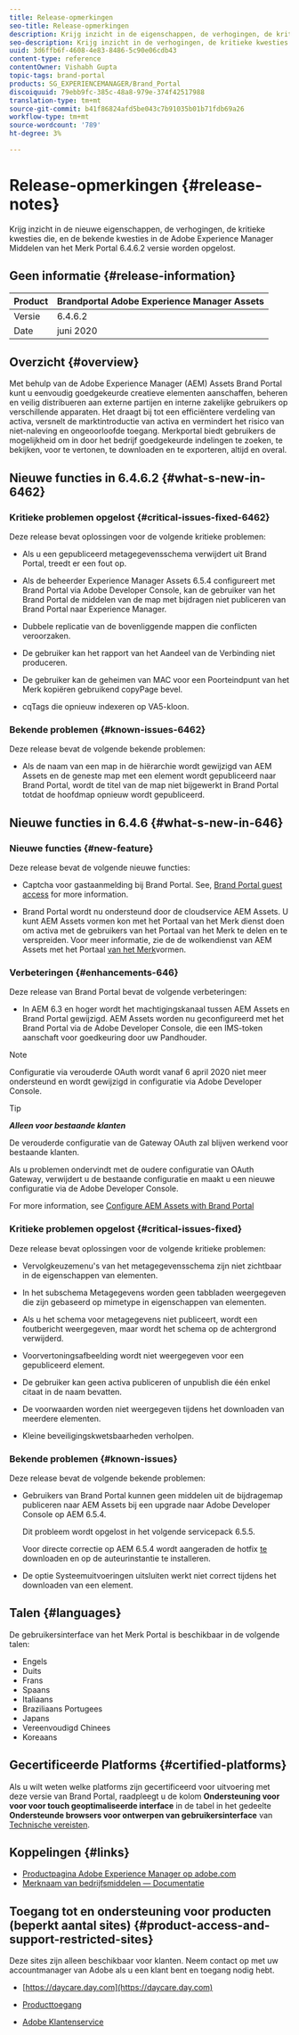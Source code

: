```yaml
---
title: Release-opmerkingen
seo-title: Release-opmerkingen
description: Krijg inzicht in de eigenschappen, de verhogingen, de kritieke kwesties die, en de bekende kwesties in de Adobe Experience Manager Middelen van het Merk Portal 6.4.6.2 versie worden opgelost.
seo-description: Krijg inzicht in de verhogingen, de kritieke kwesties die, en bekende kwesties in de Adobe Experience Manager Middelen van het Merk Portal 6.4.6.2 versie worden opgelost.
uuid: 3d6ffb6f-4608-4e83-8486-5c90e06cdb43
content-type: reference
contentOwner: Vishabh Gupta
topic-tags: brand-portal
products: SG_EXPERIENCEMANAGER/Brand_Portal
discoiquuid: 79ebb9fc-385c-48a8-979e-374f42517988
translation-type: tm+mt
source-git-commit: b41f86824afd5be043c7b91035b01b71fdb69a26
workflow-type: tm+mt
source-wordcount: '789'
ht-degree: 3%

---
```



# Release-opmerkingen {#release-notes}

Krijg inzicht in de nieuwe eigenschappen, de verhogingen, de kritieke kwesties die, en de bekende kwesties in de Adobe Experience Manager Middelen van het Merk Portal 6.4.6.2 versie worden opgelost.

## Geen informatie {#release-information}

| Product | Brandportal Adobe Experience Manager Assets |
|---|---|
| Versie | 6.4.6.2 |
| Date | juni 2020 |

## Overzicht {#overview}

Met behulp van de Adobe Experience Manager (AEM) Assets Brand Portal kunt u eenvoudig goedgekeurde creatieve elementen aanschaffen, beheren en veilig distribueren aan externe partijen en interne zakelijke gebruikers op verschillende apparaten. Het draagt bij tot een efficiëntere verdeling van activa, versnelt de marktintroductie van activa en vermindert het risico van niet-naleving en ongeoorloofde toegang. Merkportal biedt gebruikers de mogelijkheid om in door het bedrijf goedgekeurde indelingen te zoeken, te bekijken, voor te vertonen, te downloaden en te exporteren, altijd en overal.

## Nieuwe functies in 6.4.6.2 {#what-s-new-in-6462}

### Kritieke problemen opgelost {#critical-issues-fixed-6462}

Deze release bevat oplossingen voor de volgende kritieke problemen:

* Als u een gepubliceerd metagegevensschema verwijdert uit Brand Portal, treedt er een fout op.

* Als de beheerder Experience Manager Assets 6.5.4 configureert met Brand Portal via Adobe Developer Console, kan de gebruiker van het Brand Portal de middelen van de map met bijdragen niet publiceren van Brand Portal naar Experience Manager.

* Dubbele replicatie van de bovenliggende mappen die conflicten veroorzaken.

* De gebruiker kan het rapport van het Aandeel van de Verbinding niet produceren.

* De gebruiker kan de geheimen van MAC voor een Poorteindpunt van het Merk kopiëren gebruikend copyPage bevel.

* cqTags die opnieuw indexeren op VA5-kloon.


### Bekende problemen {#known-issues-6462}

Deze release bevat de volgende bekende problemen:

* Als de naam van een map in de hiërarchie wordt gewijzigd van AEM Assets en de geneste map met een element wordt gepubliceerd naar Brand Portal, wordt de titel van de map niet bijgewerkt in Brand Portal totdat de hoofdmap opnieuw wordt gepubliceerd.


## Nieuwe functies in 6.4.6 {#what-s-new-in-646}

### Nieuwe functies {#new-feature}

Deze release bevat de volgende nieuwe functies:

* Captcha voor gastaanmelding bij Brand Portal. See, [Brand Portal guest access](../using/guest-access.md) for more information.

* Brand Portal wordt nu ondersteund door de cloudservice AEM Assets. U kunt AEM Assets vormen kon met het Portaal van het Merk dienst doen om activa met de gebruikers van het Portaal van het Merk te delen en te verspreiden.
Voor meer informatie, zie de de wolkendienst van AEM Assets met het Portaal [van het Merk](https://docs.adobe.com/content/help/en/experience-manager-cloud-service/assets/brand-portal/configure-aem-assets-with-brand-portal.html)vormen.

### Verbeteringen {#enhancements-646}

Deze release van Brand Portal bevat de volgende verbeteringen:

* In AEM 6.3 en hoger wordt het machtigingskanaal tussen AEM Assets en Brand Portal gewijzigd. AEM Assets worden nu geconfigureerd met het Brand Portal via de Adobe Developer Console, die een IMS-token aanschaft voor goedkeuring door uw Pandhouder.

>[!NOTE]
>
>Configuratie via verouderde OAuth wordt vanaf 6 april 2020 niet meer ondersteund en wordt gewijzigd in configuratie via Adobe Developer Console.

>[!TIP]
>
>***Alleen voor bestaande klanten***
>
>De verouderde configuratie van de Gateway OAuth zal blijven werkend voor bestaande klanten.
>
>Als u problemen ondervindt met de oudere configuratie van OAuth Gateway, verwijdert u de bestaande configuratie en maakt u een nieuwe configuratie via de Adobe Developer Console.

For more information, see [Configure AEM Assets with Brand Portal](configure-aem-assets-with-brand-portal.md)

### Kritieke problemen opgelost {#critical-issues-fixed}

Deze release bevat oplossingen voor de volgende kritieke problemen:

* Vervolgkeuzemenu&#39;s van het metagegevensschema zijn niet zichtbaar in de eigenschappen van elementen.

* In het subschema Metagegevens worden geen tabbladen weergegeven die zijn gebaseerd op mimetype in eigenschappen van elementen.

* Als u het schema voor metagegevens niet publiceert, wordt een foutbericht weergegeven, maar wordt het schema op de achtergrond verwijderd.

* Voorvertoningsafbeelding wordt niet weergegeven voor een gepubliceerd element.

* De gebruiker kan geen activa publiceren of unpublish die één enkel citaat in de naam bevatten.

* De voorwaarden worden niet weergegeven tijdens het downloaden van meerdere elementen.

* Kleine beveiligingskwetsbaarheden verholpen.

### Bekende problemen {#known-issues}

Deze release bevat de volgende bekende problemen:

* Gebruikers van Brand Portal kunnen geen middelen uit de bijdragemap publiceren naar AEM Assets bij een upgrade naar Adobe Developer Console op AEM 6.5.4.

   Dit probleem wordt opgelost in het volgende servicepack 6.5.5.

   Voor directe correctie op AEM 6.5.4 wordt aangeraden de hotfix [te](https://www.adobeaemcloud.com/content/marketplace/marketplaceProxy.html?packagePath=/content/companies/public/adobe/packages/cq650/hotfix/cq-6.5.0-hotfix-33041) downloaden en op de auteurinstantie te installeren.

* De optie Systeemuitvoeringen uitsluiten werkt niet correct tijdens het downloaden van een element.


## Talen {#languages}

De gebruikersinterface van het Merk Portal is beschikbaar in de volgende talen:

* Engels
* Duits
* Frans
* Spaans
* Italiaans
* Braziliaans Portugees
* Japans
* Vereenvoudigd Chinees
* Koreaans

## Gecertificeerde Platforms {#certified-platforms}

Als u wilt weten welke platforms zijn gecertificeerd voor uitvoering met deze versie van Brand Portal, raadpleegt u de kolom **Ondersteuning voor voor voor touch geoptimaliseerde interface** in de tabel in het gedeelte **Ondersteunde browsers voor ontwerpen van gebruikersinterface** van [Technische vereisten](https://helpx.adobe.com/experience-manager/6-4/sites/deploying/using/technical-requirements.html).

## Koppelingen {#links}

* [Productpagina Adobe Experience Manager op adobe.com](http://www.adobe.com/in/marketing-cloud/experience-manager.html)
* [Merknaam van bedrijfsmiddelen — Documentatie](https://helpx.adobe.com/nl/experience-manager/brand-portal/user-guide.html)

## Toegang tot en ondersteuning voor producten (beperkt aantal sites) {#product-access-and-support-restricted-sites}

Deze sites zijn alleen beschikbaar voor klanten. Neem contact op met uw accountmanager van Adobe als u een klant bent en toegang nodig hebt.

* [https://daycare.day.com](https://daycare.day.com)

* [Producttoegang](https://login.marketing.adobe.com)

* [Adobe Klantenservice](https://helpx.adobe.com/contact.html)
